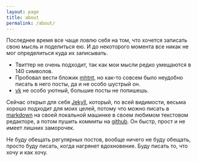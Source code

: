 ```yaml
---
layout: page
title: about
permalink: /about/
---
```


Последнее время все чаще ловлю себя на том, что хочется записать свою мысль и
поделиться ею.
И до некоторого момента все никак не мог определиться куда их записывать.

* Твиттер не очень подходит, так как мои мысли редко умещаются в 140 символов.
* Пробовал вести бложик [mhtnt][], но как-то совсем было неудобно писать в него
посты, да и не особо шустрый он. 
* [vk][] не особо уютный, большие посты не попишешь.

Сейчас открыл для себя [Jekyll][], который, по всей видимости, весьма
хорошо подходит для моих целей, потому что можно писать в [markdown] на своей
локальной машинке в своем любимом текстовом редакторе, а потом пушить коммиты
на [github][]. Он быстр, прост и не имеет лишних заморочек.

Не буду обещать регулярных постов, вообще ничего не буду обещать, просто буду
писать, когда нагрянет вдохновение. Буду писать то, что хочу и как хочу.


[vk]:           http://vk.com/abcdw
[mhtnt]:        http://mhtnt.blogspot.com
[jekyll]:       http://jekyllrb.com
[github]:       http://github.com/abcdw
[markdown]:     http://daringfireball.net/projects/markdown/syntax
